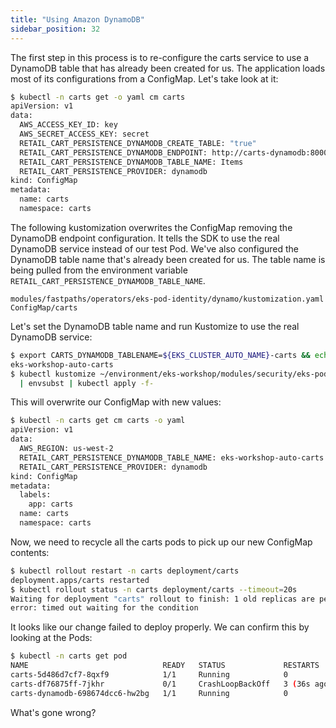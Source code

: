 ```yaml
---
title: "Using Amazon DynamoDB"
sidebar_position: 32
---
```


The first step in this process is to re-configure the carts service to use a DynamoDB table that has already been created for us. The application loads most of its configurations from a ConfigMap. Let's take look at it:

```bash
$ kubectl -n carts get -o yaml cm carts
apiVersion: v1
data:
  AWS_ACCESS_KEY_ID: key
  AWS_SECRET_ACCESS_KEY: secret
  RETAIL_CART_PERSISTENCE_DYNAMODB_CREATE_TABLE: "true"
  RETAIL_CART_PERSISTENCE_DYNAMODB_ENDPOINT: http://carts-dynamodb:8000
  RETAIL_CART_PERSISTENCE_DYNAMODB_TABLE_NAME: Items
  RETAIL_CART_PERSISTENCE_PROVIDER: dynamodb
kind: ConfigMap
metadata:
  name: carts
  namespace: carts
```

The following kustomization overwrites the ConfigMap removing the DynamoDB endpoint configuration. It tells the SDK to use the real DynamoDB service instead of our test Pod. We've also configured the DynamoDB table name that's already been created for us. The table name is being pulled from the environment variable `RETAIL_CART_PERSISTENCE_DYNAMODB_TABLE_NAME`.

```kustomization
modules/fastpaths/operators/eks-pod-identity/dynamo/kustomization.yaml
ConfigMap/carts
```

Let's set the DynamoDB table name and run Kustomize to use the real DynamoDB service:

```bash
$ export CARTS_DYNAMODB_TABLENAME=${EKS_CLUSTER_AUTO_NAME}-carts && echo $CARTS_DYNAMODB_TABLENAME
eks-workshop-auto-carts
$ kubectl kustomize ~/environment/eks-workshop/modules/security/eks-pod-identity/dynamo \
  | envsubst | kubectl apply -f-
```

This will overwrite our ConfigMap with new values:

```bash
$ kubectl -n carts get cm carts -o yaml
apiVersion: v1
data:
  AWS_REGION: us-west-2
  RETAIL_CART_PERSISTENCE_DYNAMODB_TABLE_NAME: eks-workshop-auto-carts
  RETAIL_CART_PERSISTENCE_PROVIDER: dynamodb
kind: ConfigMap
metadata:
  labels:
    app: carts
  name: carts
  namespace: carts
```

Now, we need to recycle all the carts pods to pick up our new ConfigMap contents:

```bash expectError=true hook=enable-dynamo
$ kubectl rollout restart -n carts deployment/carts
deployment.apps/carts restarted
$ kubectl rollout status -n carts deployment/carts --timeout=20s
Waiting for deployment "carts" rollout to finish: 1 old replicas are pending termination...
error: timed out waiting for the condition
```

It looks like our change failed to deploy properly. We can confirm this by looking at the Pods:

```bash
$ kubectl -n carts get pod
NAME                              READY   STATUS             RESTARTS        AGE
carts-5d486d7cf7-8qxf9            1/1     Running            0               5m49s
carts-df76875ff-7jkhr             0/1     CrashLoopBackOff   3 (36s ago)     2m2s
carts-dynamodb-698674dcc6-hw2bg   1/1     Running            0               20m
```

What's gone wrong?
